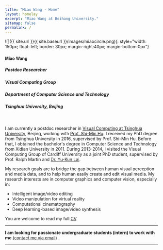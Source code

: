 ```yaml
---
title: "Miao Wang - Home"
layout: homelay
excerpt: "Miao Wang at Beihang University."
sitemap: false
permalink: /
---
```


<!-- <center>
<figure>
    
  <img src="{{ site.url }}{{ site.baseurl }}/images/miaocircle.png" style="width: 180px">

</figure>
</center>
<br/> -->

<!-- ***
**I will join the Key State Laboratory of Virtual Reality and Systems, Beihang University in Oct. 2018.**

*** -->

![]({{ site.url }}{{ site.baseurl }}/images/miaocircle.png){: style="width: 150px; float: left; border: 30px; margin-right:40px; margin-bottom:0px"}

<!-- ###  **Miao Wang** -->

<div><h4 style="font-family: Helvetica Neue,Source Sans Pro,Arial"><b>Miao Wang</b></h4></div>

##### Postdoc Researcher

##### Visual Computing Group

##### Department of Computer Science and Technology

##### Tsinghua University, Beijing

<!-- ##### *Assistant Professor*

##### *Visual Computing Group*

##### *Key State Laboratory of Virtual Reality and Systems*

##### *Beihang University* -->

<br>

I am currently a postdoc researcher in [Visual Computing at Tsinghua University](http://cg.cs.tsinghua.edu.cn), Beijing, working with [Prof. Shi-Min Hu](http://cg.cs.tsinghua.edu.cn/prof_hu.htm). I received my PhD degree from Tsinghua University in 2016, supervised by Prof. Shi-Min Hu. Before that, I obtained the bachelor's degree in Computer Science and Technology from Xidian University in 2011. During 2013-2014, I visited the Visual Computing Group of Cardiff University as a joint PhD student, supervised by Prof. Ralph Martin and [Dr. Yu-Kun Lai](https://users.cs.cf.ac.uk/Yukun.Lai/).

My research goals are to bridge the gap between human visual perception and media data, and to help human easily create and edit visual media. My research interests are in computer graphics and computer vision, especially in:

* Intelligent image/video editing
* Video manipulation for virtual reality
* Computational cinematography
* Deep learning-based image/video synthesis

You are welcome to read my full [CV](http://miaowang.me/CV.pdf).



***
**I am looking for passionate undergraduate students (intern) to work with me** [(contact me via email)](mailto:miaowang.me@gmail.com) **.**

***






<!-- **I am looking for passionate Master students (full time) and Undergraduate students (intern) to work with me** [(more info)]({{ site.url }}{{ site.baseurl }}/vacancies) **!** -->
 
 


<!-- <figure class="fourth">
  <img src="{{ site.url }}{{ site.baseurl }}/images/logopic/Logo_Leiden.jpg" style="width: 210px">
  <img src="{{ site.url }}{{ site.baseurl }}/images/logopic/Logo_Nanofront.jpg" style="width: 110px">
  <img src="{{ site.url }}{{ site.baseurl }}/images/logopic/Logo_NWO.jpg" style="width: 120px">
  <img src="{{ site.url }}{{ site.baseurl }}/images/logopic/Logo_ERC.jpg" style="width: 110px">
</figure>
 -->





